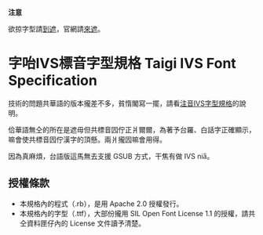 **注意**

欲掠字型請[到遮](https://github.com/ButTaiwan/taigivs/releases)，官網請[來遮](https://buttaiwan.github.io/taigivs/)。

# 字咍IVS標音字型規格 Taigi IVS Font Specification

技術的問題共華語的版本攏差不多，貧惰閣寫一擺，請看[注音IVS字型規格](https://github.com/ButTaiwan/bpmfvs/)的說明。

佮華語無仝的所在是遮毋但共標音囥佇正爿爾爾，為著予台羅、白話字正確顯示，嘛會使共標音囥佇漢字的頂懸。兩爿攏囥嘛會用得。

因為真麻煩，台語版這馬無去支援 GSUB 方式，干焦有做 IVS nia̋。


## 授權條款

* 本規格內的程式（.rb），是用 Apache 2.0 授權發行。
* 本規格內的字型（.ttf），大部份攏用 SIL Open Font License 1.1 的授權，請共仝資料匣仔內的 License 文件讀予清楚。

